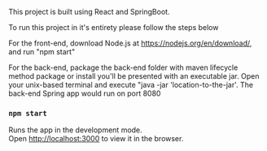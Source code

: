 This project is built using React and SpringBoot.

To run this project in it's entirety please follow the steps below

For the front-end, download Node.js at https://nodejs.org/en/download/, and run "npm start"

For the back-end, package the back-end folder with maven lifecycle method package or install you'll be presented with an executable jar. Open your unix-based terminal and execute "java -jar 'location-to-the-jar'. The back-end Spring app would run on port 8080

### `npm start`

Runs the app in the development mode.<br>
Open [http://localhost:3000](http://localhost:3000) to view it in the browser.

